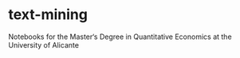 # text-mining
Notebooks for the Master‘s Degree in Quantitative Economics at the University of Alicante
